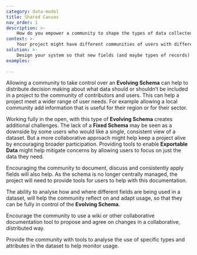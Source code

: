 ```yaml
---
category: data-model
title: Shared Canvas
nav_order: 1
description: >-
    How do you empower a community to shape the types of data collected in a project so that it can adapt to a range of needs?
context: >-
    Your project might have different communities of users with different needs and priorities; trying to get central agreement is difficult.
solution: >-
    Design your system so that new fields (and maybe types of records) can be added by the community. For example, you might allow users to add name-value pairs to any record, allowing them to arbitrarily add new attributes. Provide the community with tools, for example a wiki, to help them document how individual fields, or collections of fields, should be used to describe different types of things.
examples:
    
---
```


Allowing a community to take control over an **Evolving Schema** can help to distribute decision making about what data should or shouldn’t be included in a project to the community of contributors and users. This can help a project meet a wider range of user needs. For example allowing a local community add information that is useful for their region or for their sector. 

Working fully in the open, with this type of **Evolving Schema** creates additional challenges. The lack of a **Fixed Schema** may be seen as a downside by some users who would like a single, consistent view of a dataset. But a more collaborative approach might help keep a project alive by encouraging broader participation. Providing tools to enable **Exportable Data** might help mitigate concerns by allowing users to focus on just the data they need.

Encouraging the community to document, discuss and consistently apply fields will also help. As the schema is no longer centrally managed, the project will need to provide tools for users to help with this documentation.

The ability to analyse how and where different fields are being used in a dataset, will help the community reflect on and adapt usage, so that they can be fully in control of the **Evolving Schema**.

Encourage the community to use a wiki or other collaborative documentation tool to propose and agree on changes in a collaborative, distributed way.

Provide the community with tools to analyse the use of specific types and attributes in the dataset to help monitor usage.
